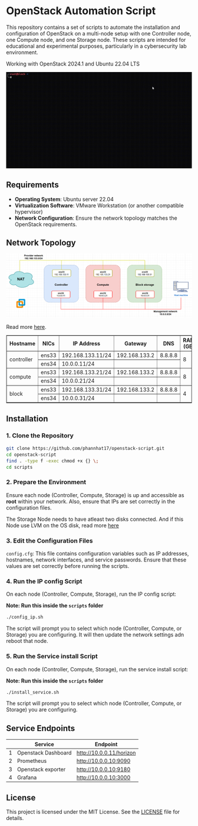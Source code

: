 # OpenStack Automation Script

This repository contains a set of scripts to automate the installation and configuration of OpenStack on a multi-node setup with one Controller node, one Compute node, and one Storage node. These scripts are intended for educational and experimental purposes, particularly in a cybersecurity lab environment.

Working with OpenStack 2024.1 and Ubuntu 22.04 LTS

![](./assets/demo.gif)

## Requirements

- **Operating System**: Ubuntu server 22.04
- **Virtualization Software**: VMware Workstation (or another compatible hypervisor)
- **Network Configuration**: Ensure the network topology matches the OpenStack requirements.

## Network Topology

![](./assets/network-topo.png)

Read more [here](https://docs.openstack.org/install-guide/environment-networking.html).


<table border="1">
    <thead>
        <tr>
            <th>Hostname</th>
            <th>NICs</th>
            <th>IP Address</th>
            <th>Gateway</th>
            <th>DNS</th>
            <th>RAM (GB)</th>
            <th>CPU</th>
            <th>DISK1 (GB)</th>
            <th>DISK2 (GB)</th>
        </tr>
    </thead>
    <tbody>
        <tr>
            <td rowspan="2">controller</td>
            <td>ens33</td>
            <td>192.168.133.11/24</td>
            <td>192.168.133.2</td>
            <td>8.8.8.8</td>
            <td rowspan="2">8</td>
            <td rowspan="2">2</td>
            <td rowspan="2">40</td>
            <td rowspan="2"></td>
        </tr>
        <tr>
            <td>ens34</td>
            <td>10.0.0.11/24</td>
            <td></td>
            <td></td>
        </tr>
        <tr>
            <td rowspan="2">compute</td>
            <td>ens33</td>
            <td>192.168.133.21/24</td>
            <td>192.168.133.2</td>
            <td>8.8.8.8</td>
            <td rowspan="2">8</td>
            <td rowspan="2">4</td>
            <td rowspan="2">40</td>
            <td rowspan="2"></td>
        </tr>
        <tr>
            <td>ens34</td>
            <td>10.0.0.21/24</td>
            <td></td>
            <td></td>
        </tr>
        <tr>
            <td rowspan="2">block</td>
            <td>ens33</td>
            <td>192.168.133.31/24</td>
            <td>192.168.133.2</td>
            <td>8.8.8.8</td>
            <td rowspan="2">4</td>
            <td rowspan="2">2</td>
            <td rowspan="2">40</td>
            <td rowspan="2">100</td>
        </tr>
        <tr>
            <td>ens34</td>
            <td>10.0.0.31/24</td>
            <td></td>
            <td></td>
        </tr>
    </tbody>
</table>

## Installation

### 1. **Clone the Repository**

```bash
git clone https://github.com/phannhat17/openstack-script.git
cd openstack-script
find . -type f -exec chmod +x {} \;
cd scripts
```

### 2. **Prepare the Environment**

Ensure each node (Controller, Compute, Storage) is up and accessible as **root** within your network. Also, ensure that IPs are set correctly in the configuration files.

The Storage Node needs to have atleast two disks connected. And if this Node use LVM on the OS disk, read more [here](https://docs.openstack.org/cinder/2024.1/install/cinder-storage-install-ubuntu.html)

### 3. **Edit the Configuration Files**

`config.cfg`: This file contains configuration variables such as IP addresses, hostnames, network interfaces, and service passwords. Ensure that these values are set correctly before running the scripts.

### 4. **Run the IP config Script**

On each node (Controller, Compute, Storage), run the IP config script:

**Note: Run this inside the `scripts` folder**

```bash
./config_ip.sh
```

The script will prompt you to select which node (Controller, Compute, or Storage) you are configuring. It will then update the network settings adn reboot that node.

### 5. **Run the Service install Script**

On each node (Controller, Compute, Storage), run the service install script:

**Note: Run this inside the `scripts` folder**

```bash
./install_service.sh
```

The script will prompt you to select which node (Controller, Compute, or Storage) you are configuring.

## Service Endpoints

|   | Service             | Endpoint                 |
|---|---------------------|--------------------------|
| 1 | Openstack Dashboard | http://10.0.0.11/horizon |
| 2 | Prometheus          | http://10.0.0.10:9090    |
| 3 | Openstack exporter  | http://10.0.0.10:9180    |
| 4 | Grafana             | http://10.0.0.10:3000    |

## License

This project is licensed under the MIT License. See the [LICENSE](LICENSE) file for details.